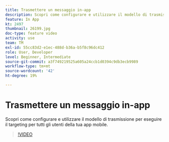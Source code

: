 ```yaml
---
title: Trasmettere un messaggio in-app
description: Scopri come configurare e utilizzare il modello di trasmissione per eseguire il targeting per tutti gli utenti della tua app mobile.
feature: In App
kt: 2497
thumbnail: 26199.jpg
doc-type: feature video
activity: use
team: TM
exl-id: 55cc83d2-e1ec-488d-b36a-b5f8c96dc412
role: User, Developer
level: Beginner, Intermediate
source-git-commit: a3f749219525a605a24ccb1d0394c9db3ecb9989
workflow-type: tm+mt
source-wordcount: '42'
ht-degree: 19%

---
```


# Trasmettere un messaggio in-app

Scopri come configurare e utilizzare il modello di trasmissione per eseguire il targeting per tutti gli utenti della tua app mobile.

>[!VIDEO](https://video.tv.adobe.com/v/26199?quality=12&learn=on)

